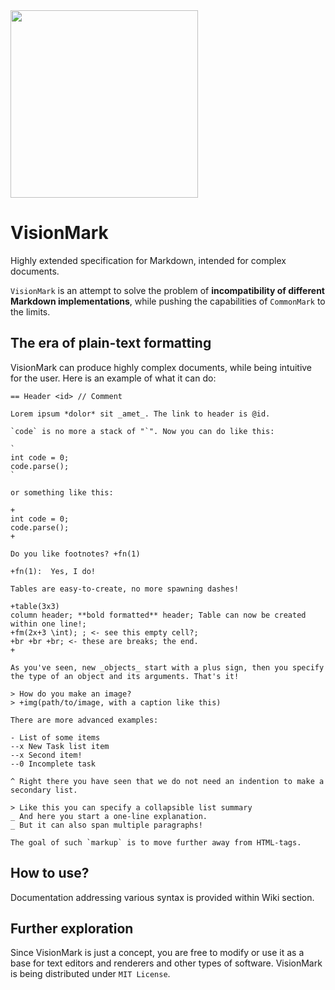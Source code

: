 <image src="logo.png" width="300px">
</image>

# VisionMark

Highly extended specification for Markdown, intended for complex documents.

`VisionMark` is an attempt to solve the problem of **incompatibility of different Markdown implementations**, while pushing the capabilities of `CommonMark` to the limits.

## The era of plain-text formatting

VisionMark can produce highly complex documents, while being intuitive for the user. Here is an example of what it can do:

```
== Header <id> // Comment

Lorem ipsum *dolor* sit _amet_. The link to header is @id.

`code` is no more a stack of "`". Now you can do like this:

`
int code = 0;
code.parse();
`

or something like this:

+
int code = 0;
code.parse();
+

Do you like footnotes? +fn(1)

+fn(1):  Yes, I do!

Tables are easy-to-create, no more spawning dashes!

+table(3x3)
column header; **bold formatted** header; Table can now be created within one line!;
+fm(2x+3 \int); ; <- see this empty cell?;
+br +br +br; <- these are breaks; the end.
+

As you've seen, new _objects_ start with a plus sign, then you specify the type of an object and its arguments. That's it!

> How do you make an image?
> +img(path/to/image, with a caption like this)

There are more advanced examples:

- List of some items
--x New Task list item
--x Second item!
--0 Incomplete task

^ Right there you have seen that we do not need an indention to make a secondary list.

> Like this you can specify a collapsible list summary
_ And here you start a one-line explanation.
_ But it can also span multiple paragraphs!

The goal of such `markup` is to move further away from HTML-tags.
```

## How to use?

Documentation addressing various syntax is provided within Wiki section.

## Further exploration

Since VisionMark is just a concept, you are free to modify or use it as a base for text editors and renderers and other types of software. VisionMark is being distributed under `MIT License`.
